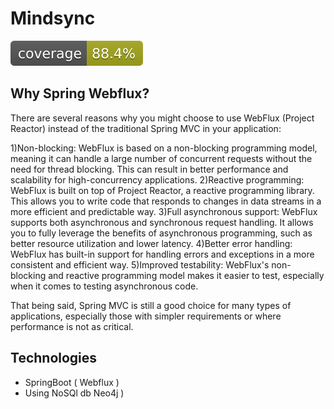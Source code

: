 # Mindsync 

![coverage](.github/badges/jacoco.svg)

## Why Spring Webflux?

There are several reasons why you might choose to use WebFlux (Project Reactor) instead of the traditional Spring MVC in
your application:

1)Non-blocking: WebFlux is based on a non-blocking programming model, meaning it can handle a large number of concurrent
requests without the need for thread blocking. This can result in better performance and scalability for
high-concurrency applications.
2)Reactive programming: WebFlux is built on top of Project Reactor, a reactive programming library. This allows you to
write code that responds to changes in data streams in a more efficient and predictable way.
3)Full asynchronous support: WebFlux supports both asynchronous and synchronous request handling. It allows you to fully
leverage the benefits of asynchronous programming, such as better resource utilization and lower latency.
4)Better error handling: WebFlux has built-in support for handling errors and exceptions in a more consistent and
efficient way.
5)Improved testability: WebFlux's non-blocking and reactive programming model makes it easier to test, especially when
it comes to testing asynchronous code.

That being said, Spring MVC is still a good choice for many types of applications, especially those with simpler
requirements or where performance is not as critical.

## Technologies

- SpringBoot ( Webflux )
- Using NoSQl db Neo4j ) 
